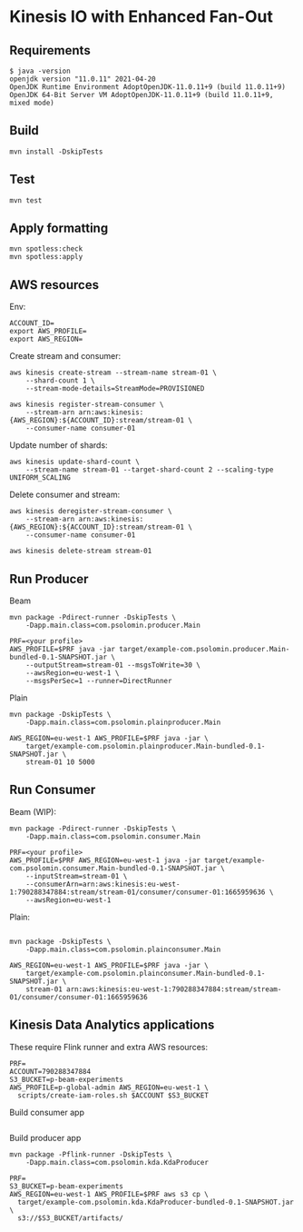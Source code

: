 # Kinesis IO with Enhanced Fan-Out

## Requirements

```
$ java -version
openjdk version "11.0.11" 2021-04-20
OpenJDK Runtime Environment AdoptOpenJDK-11.0.11+9 (build 11.0.11+9)
OpenJDK 64-Bit Server VM AdoptOpenJDK-11.0.11+9 (build 11.0.11+9, mixed mode)
```

## Build

```
mvn install -DskipTests
```

## Test

```
mvn test
```

## Apply formatting

```
mvn spotless:check
mvn spotless:apply
```

## AWS resources

Env:

```
ACCOUNT_ID=
export AWS_PROFILE=
export AWS_REGION=
```

Create stream and consumer:

```
aws kinesis create-stream --stream-name stream-01 \
	--shard-count 1 \
	--stream-mode-details=StreamMode=PROVISIONED

aws kinesis register-stream-consumer \
	--stream-arn arn:aws:kinesis:{AWS_REGION}:${ACCOUNT_ID}:stream/stream-01 \
	--consumer-name consumer-01
```

Update number of shards:

```
aws kinesis update-shard-count \
	--stream-name stream-01 --target-shard-count 2 --scaling-type UNIFORM_SCALING
```


Delete consumer and stream:

```
aws kinesis deregister-stream-consumer \
	--stream-arn arn:aws:kinesis:{AWS_REGION}:${ACCOUNT_ID}:stream/stream-01 \
	--consumer-name consumer-01

aws kinesis delete-stream stream-01
```

## Run Producer

Beam

```
mvn package -Pdirect-runner -DskipTests \
	-Dapp.main.class=com.psolomin.producer.Main

PRF=<your profile>
AWS_PROFILE=$PRF java -jar target/example-com.psolomin.producer.Main-bundled-0.1-SNAPSHOT.jar \
	--outputStream=stream-01 --msgsToWrite=30 \
	--awsRegion=eu-west-1 \
	--msgsPerSec=1 --runner=DirectRunner

```

Plain

```
mvn package -DskipTests \
	-Dapp.main.class=com.psolomin.plainproducer.Main

AWS_REGION=eu-west-1 AWS_PROFILE=$PRF java -jar \
	target/example-com.psolomin.plainproducer.Main-bundled-0.1-SNAPSHOT.jar \
	stream-01 10 5000
```

## Run Consumer

Beam (WIP):

```
mvn package -Pdirect-runner -DskipTests \
	-Dapp.main.class=com.psolomin.consumer.Main

PRF=<your profile>
AWS_PROFILE=$PRF AWS_REGION=eu-west-1 java -jar target/example-com.psolomin.consumer.Main-bundled-0.1-SNAPSHOT.jar \
	--inputStream=stream-01 \
	--consumerArn=arn:aws:kinesis:eu-west-1:790288347884:stream/stream-01/consumer/consumer-01:1665959636 \
	--awsRegion=eu-west-1

```

Plain:

```

mvn package -DskipTests \
	-Dapp.main.class=com.psolomin.plainconsumer.Main

AWS_REGION=eu-west-1 AWS_PROFILE=$PRF java -jar \
	target/example-com.psolomin.plainconsumer.Main-bundled-0.1-SNAPSHOT.jar \
	stream-01 arn:aws:kinesis:eu-west-1:790288347884:stream/stream-01/consumer/consumer-01:1665959636

```


## Kinesis Data Analytics applications

These require Flink runner and extra AWS resources:


```
PRF=
ACCOUNT=790288347884
S3_BUCKET=p-beam-experiments
AWS_PROFILE=p-global-admin AWS_REGION=eu-west-1 \
  scripts/create-iam-roles.sh $ACCOUNT $S3_BUCKET
```



Build consumer app

```

```

Build producer app

```
mvn package -Pflink-runner -DskipTests \
	-Dapp.main.class=com.psolomin.kda.KdaProducer

PRF=
S3_BUCKET=p-beam-experiments
AWS_REGION=eu-west-1 AWS_PROFILE=$PRF aws s3 cp \
  target/example-com.psolomin.kda.KdaProducer-bundled-0.1-SNAPSHOT.jar \
  s3://$S3_BUCKET/artifacts/
```
